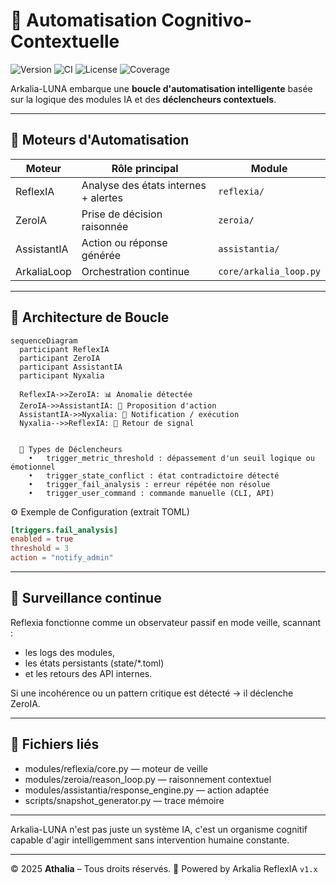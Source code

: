 # 🔄 Automatisation Cognitivo-Contextuelle

![Version](https://img.shields.io/badge/version-v2.4.0-blue)
![CI](https://github.com/athalia-siwek/arkalia-luna-pro/actions/workflows/ci.yml/badge.svg)
![License](https://img.shields.io/badge/license-Proprietary-red)
![Coverage](https://img.shields.io/badge/coverage-36%25-brightgreen)

Arkalia-LUNA embarque une **boucle d'automatisation intelligente** basée sur la logique des modules IA et des **déclencheurs contextuels**.

---

## 🔧 Moteurs d'Automatisation

| Moteur        | Rôle principal                            | Module |
|---------------|-------------------------------------------|--------|
| ReflexIA      | Analyse des états internes + alertes      | `reflexia/` |
| ZeroIA        | Prise de décision raisonnée               | `zeroia/`   |
| AssistantIA   | Action ou réponse générée                 | `assistantia/` |
| ArkaliaLoop   | Orchestration continue                    | `core/arkalia_loop.py` |

---

## 🧠 Architecture de Boucle

```mermaid
sequenceDiagram
  participant ReflexIA
  participant ZeroIA
  participant AssistantIA
  participant Nyxalia

  ReflexIA->>ZeroIA: 📊 Anomalie détectée
  ZeroIA->>AssistantIA: 💬 Proposition d'action
  AssistantIA->>Nyxalia: 💬 Notification / exécution
  Nyxalia-->>ReflexIA: 🔄 Retour de signal


  🎯 Types de Déclencheurs
	•	trigger_metric_threshold : dépassement d'un seuil logique ou émotionnel
	•	trigger_state_conflict : état contradictoire détecté
	•	trigger_fail_analysis : erreur répétée non résolue
	•	trigger_user_command : commande manuelle (CLI, API)

```

⚙️ Exemple de Configuration (extrait TOML)

```toml
[triggers.fail_analysis]
enabled = true
threshold = 3
action = "notify_admin"
```

---

## 🧪 Surveillance continue

Reflexia fonctionne comme un observateur passif en mode veille, scannant :
- les logs des modules,
- les états persistants (state/*.toml)
- et les retours des API internes.

Si une incohérence ou un pattern critique est détecté → il déclenche ZeroIA.

---

## 📂 Fichiers liés
- modules/reflexia/core.py — moteur de veille
- modules/zeroia/reason_loop.py — raisonnement contextuel
- modules/assistantia/response_engine.py — action adaptée
- scripts/snapshot_generator.py — trace mémoire

---

Arkalia-LUNA n'est pas juste un système IA, c'est un organisme cognitif capable d'agir intelligemment sans intervention humaine constante.

---

© 2025 **Athalia** – Tous droits réservés.
🤖 Powered by Arkalia ReflexIA `v1.x`

